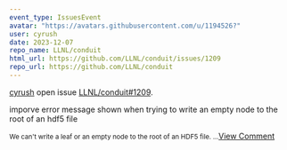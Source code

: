 ```yaml
---
event_type: IssuesEvent
avatar: "https://avatars.githubusercontent.com/u/1194526?"
user: cyrush
date: 2023-12-07
repo_name: LLNL/conduit
html_url: https://github.com/LLNL/conduit/issues/1209
repo_url: https://github.com/LLNL/conduit
---
```


<a href='https://github.com/cyrush' target='_blank'>cyrush</a> open issue <a href='https://github.com/LLNL/conduit/issues/1209' target='_blank'>LLNL/conduit#1209</a>.

<p>imporve error message shown when trying to write an empty node to the root of an hdf5 file</p><small>We can't write a leaf or an empty node to the root of an HDF5 file....</small><a href='https://github.com/LLNL/conduit/issues/1209' target='_blank'>View Comment</a>